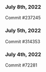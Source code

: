 ### July 8th, 2022

Commit #237245

### July 5th, 2022

Commit #314353


### July 4th, 2022

Commit #72281
